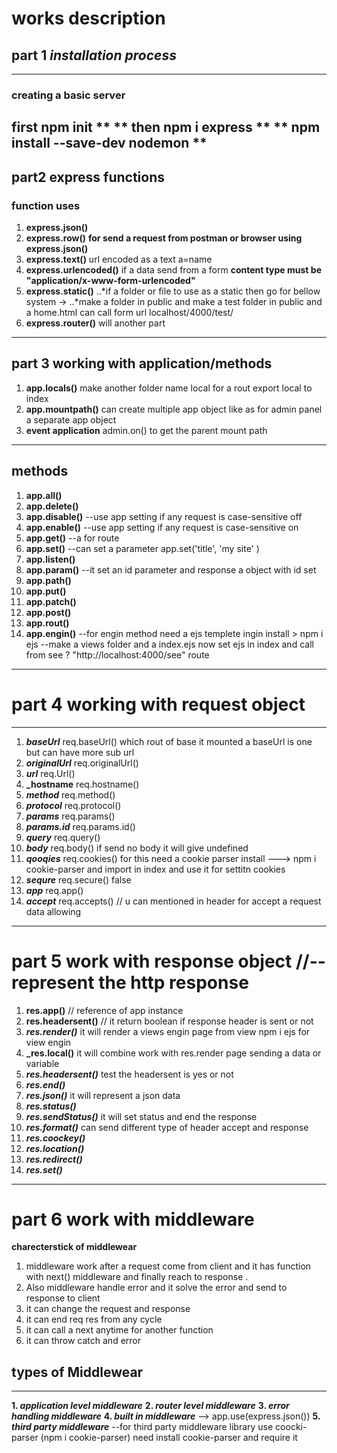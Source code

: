 
# works description
## part 1 _installation process_
---
### creating a basic server 
 first npm init **
** then npm i express **
** npm install --save-dev nodemon ** 
---
## part2 express functions
### function uses
1. **express.json()** 
2. **express.row()**
**for send a request from postman or browser using express.json()**
3. **express.text()** url encoded as a text a=name
4.  **express.urlencoded()** if a data send from a form 
**content type must be "application/x-www-form-urlencoded"**
5. **express.static()**
  ..*if a folder or file to use as a static then go for bellow system ->
  ..*make a folder in public and make a test folder in public and a home.html can call form url localhost/4000/test/
6. **express.router()** will another part
***
## part 3 working with application/methods
 1. **app.locals()** 
make another folder name local for a rout export local to index
 2. **app.mountpath()** 
can create multiple app object like as for admin panel a separate app object
 3. **event application**
 admin.on() to get the parent mount path
---
## methods
1. **app.all()**
2. **app.delete()**
3. **app.disable()** --use app setting if any request is case-sensitive off
4. **app.enable()** --use app setting if any request is case-sensitive on
5. **app.get()** --a for route
6. **app.set()** --can set a parameter app.set('title', 'my site' )
7. **app.listen()**
8. **app.param()** --it set an id parameter and response a object with id set
9. **app.path()**
10. **app.put()**
11. **app.patch()**
12. **app.post()**
13. **app.rout()**
14. **app.engin()**
--for engin method need a ejs templete ingin install > npm i ejs
--make a views folder and a index.ejs now set ejs in index and call from see ? "http://localhost:4000/see" route

---
# part 4 working with request object
***
1. **_baseUrl_** req.baseUrl() which rout of base it mounted a baseUrl is one but can have more sub url
2. **_originalUrl_** req.originalUrl()
3. **_url_** req.Url()
4. **_hostname** req.hostname()
5. **_method_** req.method()
6. **_protocol_** req.protocol()
7. **_params_** req.params()
8. **_params.id_** req.params.id()
9. **_query_** req.query()
10. **_body_** req.body() if send no body it will give undefined
10. **_qooqies_** req.cookies()
for this need a cookie parser install ---> npm i cookie-parser and import in index and use it for settitn cookies
11. **_sequre_** req.secure() false
12. **_app_** req.app()
13. **_accept_** req.accepts() // u can mentioned in header for accept a request data allowing 
---
# part 5 work with response object //-- represent the http response

1. **res.app()** // reference of app instance
2. **res.headersent()** // it return boolean if response header is sent or not
3. **_res.render()_** it will render a views engin page from view 
npm i ejs for view engin
4. **_res.local()** it will combine work with res.render page sending a data or variable
5. **_res.headersent()_** test the headersent is yes or not
6. **_res.end()_** 
7. **_res.json()_** it will represent a json data
8. **_res.status()_**
9. **_res.sendStatus()_** it will set status and end the response
10. **_res.format()_**  can send different type of header accept and response 
11. **_res.coockey()_** 
12. **_res.location()_** 
13. **_res.redirect()_** 
14. **_res.set()_** 

---
# part 6 work with middleware
**charecterstick of middlewear**
 1. middleware work after a request come from client and it has function with next() middleware and finally reach to response . 
 2. Also middleware handle error and it solve the error and send to response to client
  3. it can change the request and response 
 4. it can end req res  from any cycle
  5. it can call a next anytime for another function
 6. it can  throw catch and error
 ## **types of Middlewear**
 ---
 **1. _application level middleware_** 
 **2. _router level middleware_**
 **3. _error handling middleware_**
 **4. _built in middleware_** --> app.use(express.json())
 **5. _third party middleware_**
 --for third party middleware library use coocki-parser (npm i cookie-parser) need install cookie-parser and require it








  
